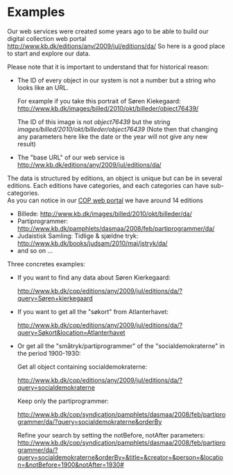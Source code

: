 # Examples

Our web services were created some years ago to be able to build our digital collection web portal http://www.kb.dk/editions/any/2009/jul/editions/da/
So here is a good place to start and explore our data.

Please note that it is important to understand that for historical reason:

 * The ID of every object in our system is not a number but a string who looks like an URL. 

    For example if you take this portrait of Søren Kiekegaard: 
http://www.kb.dk/images/billed/2010/okt/billeder/object76439/

    The ID of this image is not *object76439* but the string  *images/billed/2010/okt/billeder/object76439*
(Note then that changing any parameters here like the date or the year will not give any new result)

 * The "base URL" of our web service is http://ww.kb.dk/editions/any/2009/jul/editions/da/
 

The data is structured by editions, an object is unique but can be in several editions.
Each editions have categories, and each categories can have sub-categories.   
As you can notice in our [COP web portal](http://www.kb.dk/editions/any/2009/jul/editions/da/) we have around 14 editions 
 * Billede: http://www.kb.dk/images/billed/2010/okt/billeder/da/
 * Partiprogrammer: http://www.kb.dk/pamphlets/dasmaa/2008/feb/partiprogrammer/da/
 * Judaistisk Samling: Tidlige & sjældne tryk: http://www.kb.dk/books/judsam/2010/maj/jstryk/da/
 * and so on ...


Three concretes examples:

+ If you want to find any data about Søren Kierkegaard:
  
  http://www.kb.dk/cop/editions/any/2009/jul/editions/da/?query=Søren+kierkegaard
  
+ If you want to get all the "søkort" from Atlanterhavet:

  http://www.kb.dk/cop/editions/any/2009/jul/editions/da/?query=Søkort&location=Atlanterhavet 

+ Or get all the "småtryk/partiprogrammer" of the "socialdemokraterne" in the period 1900-1930:

  Get all object containing socialdemokraterne:
  
  http://www.kb.dk/cop/editions/any/2009/jul/editions/da/?query=socialdemokraterne
  
  Keep only the partiprogrammer:
  
  http://www.kb.dk/cop/syndication/pamphlets/dasmaa/2008/feb/partiprogrammer/da/?query=socialdemokraterne&orderBy
  
  Refine your search by setting the notBefore, notAfter parameters:
  http://www.kb.dk/cop/syndication/pamphlets/dasmaa/2008/feb/partiprogrammer/da/?query=socialdemokraterne&orderBy=&title=&creator=&person=&location=&notBefore=1900&notAfter=1930#